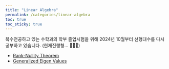 ```yaml
---
title: "Linear Algebra"
permalink: /categories/linear-algebra
toc: true
toc_sticky: true
---
```


복수전공하고 있는 수학과의 학부 졸업시험을 위해 2024년 10월부터 선형대수를 다시 공부하고 있습니다. (현재진행형... 🏃‍♂️‍➡️)

- [Rank-Nullity Theorem](/2021/03/12/rank-nullity-theorem/)
- [Generalized Eigen Values](/2024/10/26/generalized-eigen-values/)


